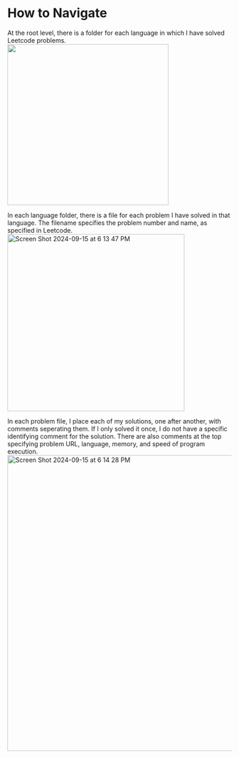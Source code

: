 # How to Navigate

At the root level, there is a folder for each language in which I have solved Leetcode problems. \
<img width="362" src="https://github.com/user-attachments/assets/e14b8f6b-41c8-4d2a-8127-2ca1eb721317">

In each language folder, there is a file for each problem I have solved in that language. The filename specifies the problem number and name, as specified in Leetcode. \
<img width="398" alt="Screen Shot 2024-09-15 at 6 13 47 PM" src="https://github.com/user-attachments/assets/a1522642-0f48-4e42-9d7d-8dd7ac946f3c">

In each problem file, I place each of my solutions, one after another, with comments seperating them. If I only solved it once, I do not have a specific identifying comment for the solution. There are also comments at the top specifying problem URL, language, memory, and speed of program execution. \
<img width="665" alt="Screen Shot 2024-09-15 at 6 14 28 PM" src="https://github.com/user-attachments/assets/4534865f-8ab7-479a-ad8b-3da6a60cec8e">
